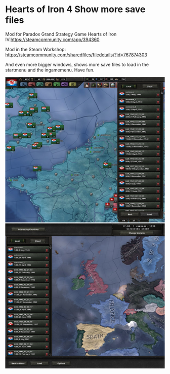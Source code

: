 # Hearts of Iron 4 Show more save files

Mod for Paradox Grand Strategy Game Hearts of Iron IV:https://steamcommunity.com/app/394360

Mod in the Steam Workshop: https://steamcommunity.com/sharedfiles/filedetails/?id=767874303

And even more bigger windows, shows more save files to load in the startmenu and the ingamemenu. Have fun.

![](https://github.com/metzbernhard/hoi4-moresaves/blob/master/moresaves.jpg)
![](https://github.com/metzbernhard/hoi4-moresaves/blob/master/moresaves2.jpg)
